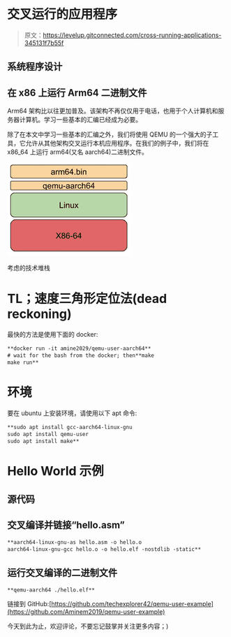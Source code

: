 # 交叉运行的应用程序

> 原文：<https://levelup.gitconnected.com/cross-running-applications-345131f7b55f>

## 系统程序设计

## 在 x86 上运行 Arm64 二进制文件

Arm64 架构比以往更加普及。该架构不再仅仅用于电话，也用于个人计算机和服务器计算机。学习一些基本的汇编已经成为必要。

除了在本文中学习一些基本的汇编之外，我们将使用 QEMU 的一个强大的子工具，它允许从其他架构交叉运行本机应用程序。在我们的例子中，我们将在 x86_64 上运行 arm64(又名 aarch64)二进制文件。

![](img/5d744b2df73db844762db638f440e985.png)

考虑的技术堆栈

# TL；速度三角形定位法(dead reckoning)

最快的方法是使用下面的 docker:

```
**docker run -it amine2029/qemu-user-aarch64**
# wait for the bash from the docker; then**make
make run**
```

# 环境

要在 ubuntu 上安装环境，请使用以下 apt 命令:

```
**sudo apt install gcc-aarch64-linux-gnu                                                                                                                                 sudo apt install qemu-user
sudo apt install make**
```

# Hello World 示例

## 源代码

## 交叉编译并链接“hello.asm”

```
**aarch64-linux-gnu-as hello.asm -o hello.o
aarch64-linux-gnu-gcc hello.o -o hello.elf -nostdlib -static**
```

## 运行交叉编译的二进制文件

```
**qemu-aarch64 ./hello.elf**
```

链接到 GitHub:[https://github.com/techexplorer42/qemu-user-example](https://github.com/Aminem2019/qemu-user-example)

今天到此为止，欢迎评论，不要忘记鼓掌并关注更多内容；)